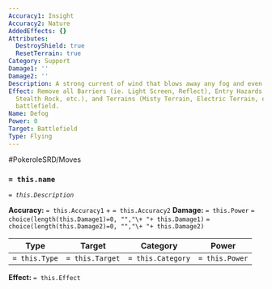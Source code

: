```yaml
---
Accuracy1: Insight
Accuracy2: Nature
AddedEffects: {}
Attributes:
  DestroyShield: true
  ResetTerrain: true
Category: Support
Damage1: ''
Damage2: ''
Description: A strong current of wind that blows away any fog and even invisible barriers.
Effect: Remove all Barriers (ie. Light Screen, Reflect), Entry Hazards (Toxic Spikes,
  Stealth Rock, etc.), and Terrains (Misty Terrain, Electric Terrain, etc.) from the
  battlefield.
Name: Defog
Power: 0
Target: Battlefield
Type: Flying
---
```


#PokeroleSRD/Moves

### `= this.name`
*`= this.Description`*

**Accuracy:** `= this.Accuracy1` + `= this.Accuracy2`
**Damage:** `= this.Power` `= choice(length(this.Damage1)=0, "","\+ "+ this.Damage1)` `= choice(length(this.Damage2)=0, "","\+ "+ this.Damage2)`

| Type          | Target          | Category          | Power          |
| ------------- | --------------- | ----------------  | -------------- |
| `= this.Type` | `= this.Target` | `= this.Category` | `= this.Power` | 

**Effect:** `= this.Effect`